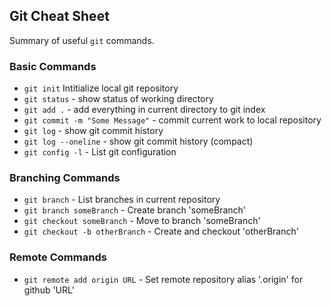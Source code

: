 ## Git Cheat Sheet


Summary of useful `git` commands.

### Basic Commands
* `git init` Intitialize local git repository
* `git status` - show status of working directory
* `git add .` - add everything in current directory to git index
* `git commit -m "Some Message"` - commit current work to local repository
* `git log` - show git commit history
* `git log --oneline` - show git commit history (compact)
* `git config -l` - List git configuration



### Branching Commands
* `git branch` - List branches in current repository
* `git branch someBranch` - Create branch 'someBranch'
* `git checkout someBranch` - Move to branch 'someBranch'
* `git checkout -b otherBranch` - Create and checkout 'otherBranch'

### Remote Commands
* `git remote add origin URL` - Set remote repository alias '.origin' for github 'URL'

